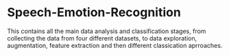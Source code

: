# Speech-Emotion-Recognition

This contains all the main data analysis and classification stages, from collecting the data from four different datasets, to data exploration, augmentation, feature extraction and then different classication aprroaches.
